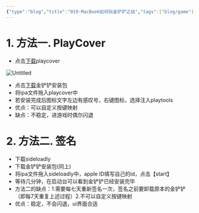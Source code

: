 ```yaml
---
{"type":"blog","title":"019-MacBook如何玩金铲铲之战","tags":["blog/game"],"Categories":["教程"],"Establish":"2024/04/07","Num":19,"Update":"2024/04/07","abbrlink":"36b3e3a8","dg-publish":true,"permalink":"/Blog/019-MacBook如何玩金铲铲之战/","dgPassFrontmatter":true,"noteIcon":"","created":"2025-02-21T11:01:33.144+08:00","updated":"2025-03-03T20:50:26.202+08:00"}
---
```



# 1. 方法一. PlayCover

- 点击[下载](https://github.com/PlayCover/PlayCover/releases/tag/3.0.0-beta.2)playcover

![Untitled](https://img.codertoro.top/Bucket/img/material/019-MacBook%E5%A6%82%E4%BD%95%E7%8E%A9%E9%87%91%E9%93%B2%E9%93%B2%E4%B9%8B%E6%88%98/Untitled.png)

- 点击[下载](https://ipa.store)金铲铲安装包
- 将ipa文件拖入playcover中
- 若安装完成后图标文字左边有感叹号，右键图标，选择注入playtools
- 优点：可以自定义按键映射
- 缺点：不稳定，进游戏时偶尔闪退

# 2. 方法二. 签名

- 下载sideloadly
- 下载金铲铲安装包(同上)
- 将ipa文件拖入sideloadly中，apple ID填写自己的id，点击【start】
- 等待几分钟，在启动台可以看到金铲铲已经安装完毕
- 方法二的缺点：1.需要每七天重新签名一次，签名之前要卸载原本的金铲铲（即每7天重复上述过程）2.不可以自定义按键映射
- 优点：稳定，不会闪退，ui界面合适